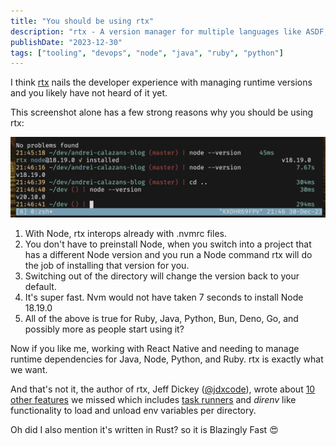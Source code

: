 ```yaml
---
title: "You should be using rtx"
description: "rtx - A version manager for multiple languages like ASDF, has great developer experience and is not yet an industry standard."
publishDate: "2023-12-30"
tags: ["tooling", "devops", "node", "java", "ruby", "python"]
---
```


I think [rtx](https://github.com/jdx/rtx) nails the developer experience with
managing runtime versions and you likely have not heard of it yet.

This screenshot alone has a few strong reasons why you should be using rtx:

![RTX version manager in action managing Node.js](./rtx-in-action.png "RTX in action managing Node.js versions")

1. With Node, rtx interops already with .nvmrc files.
2. You don't have to preinstall Node, when you switch into a project that has a different Node version and you run a Node command rtx will do the job of installing that version for you.
3. Switching out of the directory will change the version back to your default.
4. It's super fast. Nvm would not have taken 7 seconds to install Node 18.19.0
5. All of the above is true for Ruby, Java, Python, Bun, Deno, Go, and possibly
   more as people start using it?

Now if you like me, working with React Native and needing to manage runtime dependencies for Java, Node, Python, and Ruby. rtx is exactly what we want.

And that's not it, the author of rtx, Jeff Dickey ([@jdxcode](https://twitter.com/jdxcode)), wrote about [10 other features](https://jdx.dev/posts/2023-04-08-10-rtx-features/) we missed which includes [task runners](https://github.com/jdx/rtx/discussions/1264) and _direnv_ like functionality to load and unload env variables per directory.

Oh did I also mention it's written in Rust? so it is Blazingly Fast 😍
